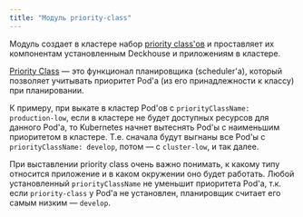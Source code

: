 ```yaml
---
title: "Модуль priority-class"
---
```


Модуль создает в кластере набор [priority class'ов](https://kubernetes.io/docs/concepts/configuration/pod-priority-preemption/#priorityclass) и проставляет их компонентам установленным Deckhouse и приложениям в кластере.

[Priority Class](https://kubernetes.io/docs/concepts/configuration/pod-priority-preemption) — это функционал планировщика (scheduler'а), который позволяет учитывать приоритет Pod'а (из его принадлежности к классу) при планировании.

К примеру, при выкате в кластер Pod'ов с `priorityClassName: production-low`, если в кластере не будет доступных ресурсов для данного Pod'а, то Kubernetes начнет вытеснять Pod'ы с наименьшим приоритетом в кластере.
Т.е. сначала будут выгнаны все Pod'ы с `priorityClassName: develop`, потом — с `cluster-low`, и так далее.

При выставлении priority class очень важно понимать, к какому типу относится приложение и в каком окружении оно будет работать. Любой установленный `priorityClassName` не уменьшит приоритета Pod'а, т.к. если `priority-class` у Pod'а не установлен, планировщик считает его самым низким — `develop`.

